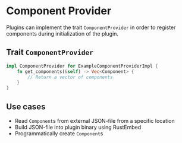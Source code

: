# Component Provider

Plugins can implement the trait `ComponentProvider` in order to register components during initialization of the
plugin.

## Trait `ComponentProvider`

```rust
impl ComponentProvider for ExampleComponentProviderImpl {
    fn get_components(&self) -> Vec<Component> {
        // Return a vector of components
    }
}
```

## Use cases

* Read `Component`s from external JSON-file from a specific location
* Build JSON-file into plugin binary using RustEmbed
* Programmatically create `Component`s

